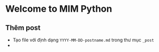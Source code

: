 # Welcome to MIM Python

## Thêm post

- Tạo file với định dạng `YYYY-MM-DD-postname.md` trong thư mục `_post`
- 

